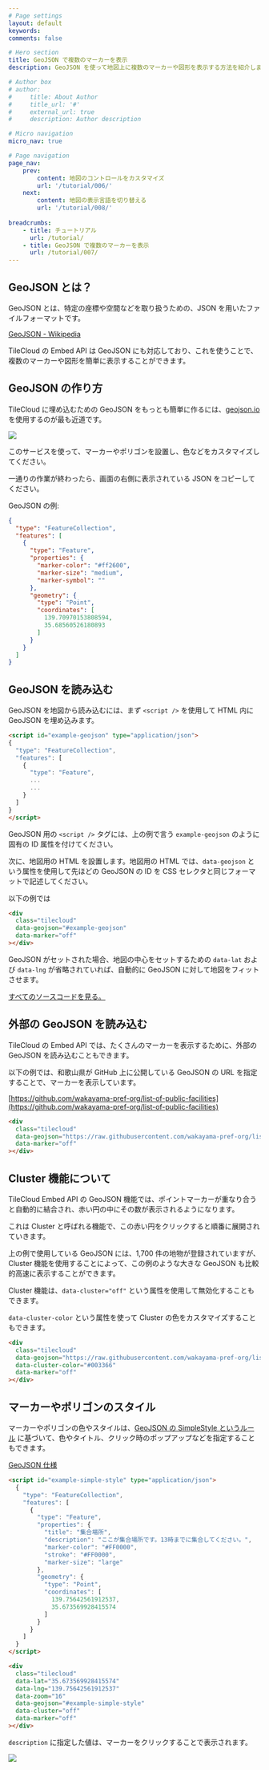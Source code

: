 ```yaml
---
# Page settings
layout: default
keywords:
comments: false

# Hero section
title: GeoJSON で複数のマーカーを表示
description: GeoJSON を使って地図上に複数のマーカーや図形を表示する方法を紹介します。

# Author box
# author:
#     title: About Author
#     title_url: '#'
#     external_url: true
#     description: Author description

# Micro navigation
micro_nav: true

# Page navigation
page_nav:
    prev:
        content: 地図のコントロールをカスタマイズ
        url: '/tutorial/006/'
    next:
        content: 地図の表示言語を切り替える
        url: '/tutorial/008/'
        
breadcrumbs:
    - title: チュートリアル
      url: /tutorial/
    - title: GeoJSON で複数のマーカーを表示
      url: /tutorial/007/
---
```


## GeoJSON とは？

GeoJSON とは、特定の座標や空間などを取り扱うための、JSON を用いたファイルフォーマットです。

[GeoJSON - Wikipedia](https://ja.wikipedia.org/wiki/GeoJSON)

TileCloud の Embed API は GeoJSON にも対応しており、これを使うことで、複数のマーカーや図形を簡単に表示することができます。

## GeoJSON の作り方

TileCloud に埋め込むための GeoJSON をもっとも簡単に作るには、[geojson.io](https://geojson.io/) を使用するのが最も近道です。

![](https://www.evernote.com/l/ABWLG2nRdw5PEKJ3iNaB5EYC1y4fJXGNIeYB/image.png)

このサービスを使って、マーカーやポリゴンを設置し、色などをカスタマイズしてください。

一通りの作業が終わったら、画面の右側に表示されている JSON をコピーしてください。

GeoJSON の例:

```json
{
  "type": "FeatureCollection",
  "features": [
    {
      "type": "Feature",
      "properties": {
        "marker-color": "#ff2600",
        "marker-size": "medium",
        "marker-symbol": ""
      },
      "geometry": {
        "type": "Point",
        "coordinates": [
          139.70970153808594,
          35.68560526180893
        ]
      }
    }
  ]
}
```

## GeoJSON を読み込む

GeoJSON を地図から読み込むには、まず `<script />` を使用して HTML 内に GeoJSON を埋め込みます。

```html
<script id="example-geojson" type="application/json">
{
  "type": "FeatureCollection",
  "features": [
    {
      "type": "Feature",
      ...
      ...
    }
  ]
}
</script>
```

GeoJSON 用の `<script />` タグには、上の例で言う `example-geojson` のように固有の ID 属性を付けてください。

次に、地図用の HTML を設置します。地図用の HTML では、`data-geojson` という属性を使用して先ほどの GeoJSON の ID を CSS セレクタと同じフォーマットで記述してください。

以下の例では

```html
<div
  class="tilecloud"
  data-geojson="#example-geojson"
  data-marker="off"
></div>
```

GeoJSON がセットされた場合、地図の中心をセットするための `data-lat` および `data-lng` が省略されていれば、自動的に GeoJSON に対して地図をフィットさせます。

<script id="example-geojson" type="application/json">
  {
    "type": "FeatureCollection",
    "features": [
      {
        "type": "Feature",
        "properties": {
          "title": "集合場所",
          "description": "ここが集合場所です。13時までに集合してください。",
          "marker-color": "#0096ff",
          "marker-size": "medium",
          "marker-symbol": ""
        },
        "geometry": {
          "type": "Point",
          "coordinates": [
            139.75642561912537,
            35.673569928415574
          ]
        }
      },
      {
        "type": "Feature",
        "properties": {
          "title": "売店",
          "marker-color": "#ff9300",
          "marker-size": "small",
          "marker-symbol": ""
        },
        "geometry": {
          "type": "Point",
          "coordinates": [
            139.75665628910062,
            35.673190798997
          ]
        }
      },
      {
        "type": "Feature",
        "properties": {
          "title": "噴水",
          "marker-color": "#ff2600",
          "marker-size": "large",
          "marker-symbol": ""
        },
        "geometry": {
          "type": "Point",
          "coordinates": [
            139.7567903995514,
            35.67351763480974
          ]
        }
      },
      {
        "type": "Feature",
        "properties": {
          "stroke": "#935100",
          "stroke-width": 2,
          "stroke-opacity": 1,
          "fill": "#ff9300",
          "fill-opacity": 0.5
        },
        "geometry": {
          "type": "Polygon",
          "coordinates": [
            [
              [
                139.75602865219116,
                35.674171302420035
              ],
              [
                139.75779354572296,
                35.6737660291323
              ],
              [
                139.75753605365753,
                35.67519537091245
              ],
              [
                139.75613057613373,
                35.67496005420893
              ],
              [
                139.75573360919952,
                35.67431075081735
              ],
              [
                139.75602865219116,
                35.674171302420035
              ]
            ]
          ]
        }
      },
      {
        "type": "Feature",
        "properties": {
          "stroke": "#011892",
          "stroke-width": 2,
          "stroke-opacity": 1,
          "fill": "#0096ff",
          "fill-opacity": 0.5
        },
        "geometry": {
          "type": "Polygon",
          "coordinates": [
            [
              [
                139.75559413433075,
                35.67527816736537
              ],
              [
                139.75699424743652,
                35.67527816736537
              ],
              [
                139.75699424743652,
                35.67568343297456
              ],
              [
                139.75559413433075,
                35.67568343297456
              ],
              [
                139.75559413433075,
                35.67527816736537
              ]
            ]
          ]
        }
      },
      {
        "type": "Feature",
        "properties": {
          "stroke": "#941100",
          "stroke-width": 10,
          "stroke-opacity": 1
        },
        "geometry": {
          "type": "LineString",
          "coordinates": [
            [
              139.75503623485565,
              35.67479010282487
            ],
            [
              139.755819439888,
              35.67316029425285
            ],
            [
              139.75565314292908,
              35.6741974490131
            ],
            [
              139.75497722625732,
              35.67337818502668
            ]
          ]
        }
      }
    ]
  }
</script>

<div
  class="tilecloud"
  data-geojson="#example-geojson"
  data-marker="off"
></div>

[すべてのソースコードを見る。](https://playcode.io/292828?tabs=index.html&output)

## 外部の GeoJSON を読み込む

TileCloud の Embed API では、たくさんのマーカーを表示するために、外部の GeoJSON を読み込むこともできます。

以下の例では、和歌山県が GitHub 上に公開している GeoJSON の URL を指定することで、マーカーを表示しています。

[https://github.com/wakayama-pref-org/list-of-public-facilities](https://github.com/wakayama-pref-org/list-of-public-facilities)

```html
<div
  class="tilecloud"
  data-geojson="https://raw.githubusercontent.com/wakayama-pref-org/list-of-public-facilities/master/JSON/list-of-public-facilities.geojson"
  data-marker="off"
></div>
```
<div
  class="tilecloud"
  data-geojson="https://raw.githubusercontent.com/wakayama-pref-org/list-of-public-facilities/master/JSON/list-of-public-facilities.geojson"
  data-marker="off"
></div>

## Cluster 機能について

TileCloud Embed API の GeoJSON 機能では、ポイントマーカーが重なり合うと自動的に結合され、赤い円の中にその数が表示されるようになります。

これは Cluster と呼ばれる機能で、この赤い円をクリックすると順番に展開されていきます。

上の例で使用している GeoJSON には、1,700 件の地物が登録されていますが、Cluster 機能を使用することによって、この例のような大きな GeoJSON も比較的高速に表示することができます。

Cluster 機能は、`data-cluster="off"` という属性を使用して無効化することもできます。

<div
  class="tilecloud"
  data-geojson="https://raw.githubusercontent.com/wakayama-pref-org/list-of-public-facilities/master/JSON/list-of-public-facilities.geojson"
  data-cluster="off"
  data-marker="off"
></div>

`data-cluster-color` という属性を使って Cluster の色をカスタマイズすることもできます。

```html
<div
  class="tilecloud"
  data-geojson="https://raw.githubusercontent.com/wakayama-pref-org/list-of-public-facilities/master/JSON/list-of-public-facilities.geojson"
  data-cluster-color="#003366"
  data-marker="off"
></div>
```

<div
  class="tilecloud"
  data-geojson="https://raw.githubusercontent.com/wakayama-pref-org/list-of-public-facilities/master/JSON/list-of-public-facilities.geojson"
  data-cluster-color="#003366"
  data-marker="off"
></div>

## マーカーやポリゴンのスタイル

マーカーやポリゴンの色やスタイルは、[GeoJSON の SimpleStyle というルール](https://github.com/mapbox/simplestyle-spec/blob/master/1.1.0/README.md) に基づいて、色やタイトル、クリック時のポップアップなどを指定することもできます。

[GeoJSON 仕様](/geojson/)

```html
<script id="example-simple-style" type="application/json">
  {
    "type": "FeatureCollection",
    "features": [
      {
        "type": "Feature",
        "properties": {
          "title": "集合場所",
          "description": "ここが集合場所です。13時までに集合してください。",
          "marker-color": "#FF0000",
          "stroke": "#FF0000",
          "marker-size": "large"
        },
        "geometry": {
          "type": "Point",
          "coordinates": [
            139.75642561912537,
            35.673569928415574
          ]
        }
      }
    ]
  }
</script>

<div
  class="tilecloud"
  data-lat="35.673569928415574"
  data-lng="139.75642561912537"
  data-zoom="16"
  data-geojson="#example-simple-style"
  data-cluster="off"
  data-marker="off"
></div>
```

<script id="example-simple-style" type="application/json">
  {
    "type": "FeatureCollection",
    "features": [
      {
        "type": "Feature",
        "properties": {
          "title": "集合場所",
          "description": "ここが集合場所です。13時までに集合してください。",
          "marker-color": "#FF0000",
          "stroke": "#FF0000",
          "marker-size": "large"
        },
        "geometry": {
          "type": "Point",
          "coordinates": [
            139.75642561912537,
            35.673569928415574
          ]
        }
      }
    ]
  }
</script>

<div
  class="tilecloud"
  data-lat="35.673569928415574"
  data-lng="139.75642561912537"
  data-zoom="16"
  data-geojson="#example-simple-style"
  data-cluster="off"
  data-marker="off"
></div>

`description` に指定した値は、マーカーをクリックすることで表示されます。

![](https://www.evernote.com/l/ABW5WVJqNU1LqIwj7BkBZnixgVdEvCQehiEB/image.png)